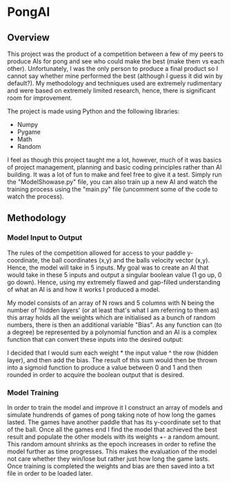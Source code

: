 # PongAI
## Overview
This project was the product of a competition between a few of my peers to produce AIs for pong and see who could make the best (make them vs each other). Unfortunately, I was the only person to produce a final product so I cannot say whether mine performed the best (although I guess it did win by default?). My methodology and techniques used are extremely rudimentary and were based on extremely limited research, hence, there is significant room for improvement.

The project is made using Python and the following libraries:
  - Numpy
  - Pygame
  - Math
  - Random

I feel as though this project taught me a lot, however, much of it was basics of project management, planning and basic coding principles rather than AI building. It was a lot of fun to make and feel free to give it a test. Simply run the "ModelShowase.py" file, you can also train up a new AI and watch the training process using the "main.py" file (uncomment some of the code to watch the process).


## Methodology
### Model Input to Output
The rules of the competition allowed for access to your paddle y-coordinate, the ball coordinates (x,y) and the balls velocity vector (x,y). Hence, the model will take in 5 inputs. My goal was to create an AI that would take in these 5 inputs and output a singular boolean value (1 go up, 0 go down). Hence, using my extremely flawed and gap-filled understanding of what an AI is and how it works I produced a model.

My model consists of an array of N rows and 5 columns with N being the number of 'hidden layers' (or at least that's what I am referring to them as) this array holds all the weights which are initialised as a bunch of random numbers, there is then an additional variable "Bias". As any function can (to a degree) be represented by a polynomial function and an AI is a complex function that can convert these inputs into the desired output:

I decided that I would sum each weight * the input value ^ the row (hidden layer), and then add the bias. The result of this sum would then be thrown into a sigmoid function to produce a value between 0 and 1 and then rounded in order to acquire the boolean output that is desired.

### Model Training
In order to train the model and improve it I construct an array of models and simulate hundrends of games of pong taking note of how long the games lasted. The games have another paddle that has its y-coordinate set to that of the ball. Once all the games end I find the model that achieved the best result and populate the other models with its weights +- a random amount. This random amount shrinks as the epoch increases in order to refine the model further as time progresses. This makes the evaluation of the model not care whether they win/lose but rather just how long the game lasts. Once training is completed the weights and bias are then saved into a txt file in order to be loaded later.
